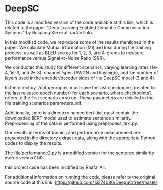 # DeepSC


This code is a modified version of the code available at this link, which is related to the paper "Deep Learning Enabled Semantic Communication Systems" by Huiqiang Xie et al. (arXiv link).

In this modified code, we reproduce some of the results mentioned in the paper. We calculate Mutual Information (MI) and loss during the training process, as well as BLEU scores for 1, 2, 3, and 4-grams to measure performance versus Signal-to-Noise Ratio (SNR).

We conducted this study for different scenarios, varying learning rates (1e-4, 1e-3, and 2e-3), channel types (AWGN and Rayleigh), and the number of layers used in the encoder/decoder sides of the DeepSC model (3 and 4).

In the directory ./data/europarl, must save the last checkpoints (related to the last released epoch number) for each scenario, where checkpoints1 refers to the first scenario an so on. These parameters are detailed in the file training scenarios parameters.pdf.

Additionally, there is a directory named bert that must contain the downloaded BERT model used to estimate sentence similarity. Preprocessing of the data is performed using preprocess_text.py.

Our results in terms of training and performance measurement are presented in the directory extract-data, along with the appropriate Python codes to display the results.

The file performance2.py is a modified version for the sentence similarity metric versus SNR.


this project code has been modified by Raafat Ali.


For additional information on running the code, please refer to the original source code at this link:
https://github.com/13274086/DeepSC/tree/master

